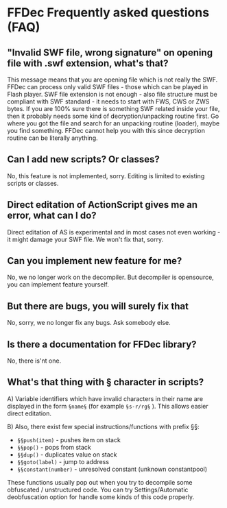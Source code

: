 # FFDec Frequently asked questions (FAQ)

## "Invalid SWF file, wrong signature" on opening file with .swf extension, what's that?
This message means that you are opening file which is not really the SWF. FFDec can process only valid SWF files - those which can be played in Flash player. SWF file extension is not enough - also file structure must be compliant
with SWF standard - it needs to start with FWS, CWS or ZWS bytes. If you are 100% sure there is something SWF related inside your file, then it probably needs some kind of
decryption/unpacking routine first. Go where you got the file and search for an unpacking routine (loader), maybe you find something. FFDec cannot help you with this since decryption
routine can be literally anything.

## Can I add new scripts? Or classes?
No, this feature is not implemented, sorry. Editing is limited to existing scripts or classes.

## Direct editation of ActionScript gives me an error, what can I do?
Direct editation of AS is experimental and in most cases not even working - it might damage your SWF file. We won't fix that, sorry.

## Can you implement new feature for me?
No, we no longer work on the decompiler. But decompiler is opensource, you can implement feature yourself.

## But there are bugs, you will surely fix that
No, sorry, we no longer fix any bugs. Ask somebody else.

## Is there a documentation for FFDec library?
No, there is'nt one.

## What's that thing with § character in scripts?
A) Variable identifiers which have invalid characters in their name are displayed in the form `§name§` (for example `§s-r/rg§` ).
This allows easier direct editation.

B) Also, there exist few special instructions/functions with prefix §§:
- `§§push(item)` - pushes item on stack
- `§§pop()` - pops from stack
- `§§dup()` - duplicates value on stack
- `§§goto(label)` - jump to address
- `§§constant(number)` - unresolved constant (unknown constantpool)

These functions usually pop out when you try to decompile some obfuscated / unstructured code.
You can try Settings/Automatic deobfuscation option for handle some kinds of this code properly.
